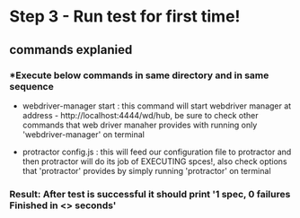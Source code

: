
# Step 3 - Run test for first time! #

## commands explanied #

### *Execute below commands in same directory and in same sequence

  * webdriver-manager start : this command will start webdriver manager at address - http://localhost:4444/wd/hub, be sure to check other commands that web driver manaher provides with running only 'webdriver-manager' on terminal

  * protractor config.js : this will feed our configuration file to protractor and then protractor will do its job of EXECUTING spces!, also check options that 'protractor' provides by simply running 'protractor' on terminal

### Result: After test is successful it should print '1 spec, 0 failures Finished in <> seconds' 
